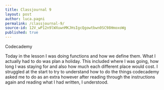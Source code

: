 ```yaml
---
title: Classjournal 9
layout: post
author: luca.pagni
permalink: /classjournal-9/
source-id: 12V_wP12n9lWXuwnMKJHsIgcQgowtbwn0SC98HmoxoWg
published: true
---
```

Codecademy

Today in the lesson I was doing functions and how we define them. What I actually had to do was plan a holiday. This included where I was going, how long I was staying for and also how much each different place would cost. I struggled at the start to try to understand how to do the things codecademy asked me to do as an extra however after reading through the instructions again and reading what I had written, I understood. 

